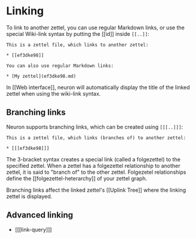# Linking

To link to another zettel, you can use regular Markdown links, or use the
special Wiki-link syntax by putting the [[id]] inside `[[..]]`:

```
This is a zettel file, which links to another zettel:

* [[ef3dke98]]

You can also use regular Markdown links:

* [My zettel](ef3dke98.md)
```

In [[Web interface]], neuron will automatically display the title of the
linked zettel when using the wiki-link syntax.

## Branching links

Neuron supports branching links, which can be created using `[[[..]]]`:

```
This is a zettel file, which links (branches of) to another zettel:

* [[[ef3dke98]]]
```

The 3-bracket syntax creates a special link (called a folgezettel) to the
specified zettel. When a zettel has a folgezettel relationship to another
zettel, it is said to "branch of" to the other zettel. Folgezetel relationships
define the [[folgezettel-heterarchy]] of your zettel graph. 

Branching links affect the linked zettel's [[Uplink Tree]] where the linking
zettel is displayed.

## Advanced linking

* [[[link-query]]]
